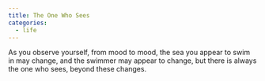 ```yaml
---
title: The One Who Sees
categories:
  - life
---
```


﻿As you observe yourself,
from mood to mood,
the sea
you appear to swim in
may change,
and the swimmer
may appear to change,
but there is always
the one who sees,
beyond these changes.
